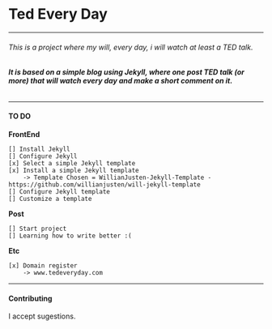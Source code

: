 # Ted Every Day
---
###### This is a project where my will, every day, i will watch at least a TED talk.

###### **It is based on a simple blog using Jekyll, where one post TED talk (or more) that will watch every day and make a short comment on it.**

---
#### TO DO
**FrontEnd**

    [] Install Jekyll  
    [] Configure Jekyll
    [x] Select a simple Jekyll template
    [x] Install a simple Jekyll template
        -> Template Chosen = WillianJusten-Jekyll-Template - https://github.com/willianjusten/will-jekyll-template
    [] Configure Jekyll template
    [] Customize a template
  
**Post**

    [] Start project
    [] Learning how to write better :(
  
**Etc**

    [x] Domain register
        -> www.tedeveryday.com
  

---
#### Contributing
I accept sugestions.
